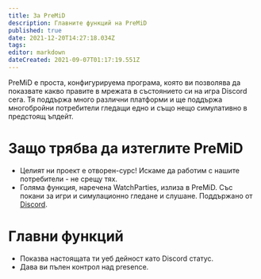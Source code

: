 ```yaml
---
title: За PreMiD
description: Главните функций на PreMiD
published: true
date: 2021-12-20T14:27:18.034Z
tags:
editor: markdown
dateCreated: 2021-09-07T01:17:19.551Z
---
```


PreMiD е проста, конфигурируема програма, която ви позволява да показвате какво правите в мрежата в състоянието си на игра Discord сега. Тя поддържа много различни платформи и ще поддържа многобройни потребители гледащи едно и също нещо симулативно в предстоящ ъпдейт.

# Защо трябва да изтеглите PreMiD
- Целият ни проект е отворен-сурс! Искаме да работим с нашите потребители - не срещу тях.
- Голяма функция, наречена WatchParties, излиза в PreMiD. Със покани за игри и симулационно гледане и слушане. Поддържано от [Discord](https://discordapp.com/).

# Главни функций
- Показва настоящата ти уеб дейност като Discord статус.
- Дава ви пълен контрол над presence.
